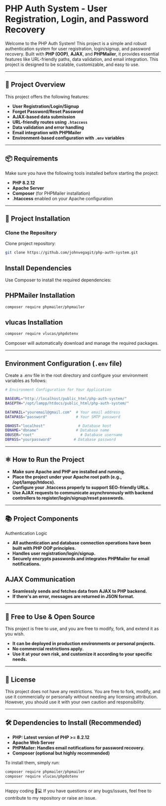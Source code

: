 # PHP Auth System - User Registration, Login, and Password Recovery

Welcome to the PHP Auth System! This project is a simple and robust authentication system for user registration, login/signup, and password recovery. Built with **PHP (OOP)**, **AJAX**, and **PHPMailer**, it provides essential features like URL-friendly paths, data validation, and email integration. This project is designed to be scalable, customizable, and easy to use.

---

## 📜 Project Overview

This project offers the following features:

- **User Registration/Login/Signup**
- **Forget Password/Reset Password**
- **AJAX-based data submission**
- **URL-friendly routes using `.htaccess`**
- **Data validation and error handling**
- **Email integration with PHPMailer**
- **Environment-based configuration with `.env` variables**

---

## 📦 Requirements

Make sure you have the following tools installed before starting the project:

- **PHP 8.2.12**
- **Apache Server**
- **Composer** (for PHPMailer installation)
- **.htaccess** enabled on your Apache configuration

---

## 🚀 Project Installation

### Clone the Repository

Clone project repository:

```bash
git clone https://github.com/johnvegagit/php-auth-system.git
```

## Install Dependencies

Use Composer to install the required dependencies:

## PHPMailer Installation

```bash
composer require phpmailer/phpmailer
```
## vlucas Installation

```bash
composer require vlucas/phpdotenv
```
Composer will automatically download and manage the required packages.

---

## Environment Configuration (`.env` file)

Create a .env file in the root directory and configure your environment variables as follows:

```bash
# Environment Configuration for Your Application

BASEURL="http://localhost/public_html/php-auth-system/"
BASEPTH="/opt/lampp/htdocs/public_html/php-auth-system/"

DATAMAIL="youremail@gmail.com"  # Your email address
DATAPASS="password"             # Your SMTP password

DBHOST="localhost"               # Database host
DBNAME="dbname"                 # Database name
DBUSER="root"                     # Database username
DBPASS="yourpassword"          # Database password
```

---

## ⚛️ How to Run the Project

   - **Make sure Apache and PHP are installed and running.**
   - **Place the project under your Apache root path (e.g., /opt/lampp/htdocs).**
   - **Configure your .htaccess properly to support SEO-friendly URLs.**
   - **Use AJAX requests to communicate asynchronously with backend controllers to register/login/signup/reset passwords.**

---

## 📚 Project Components
Authentication Logic

   - **All authentication and database connection operations have been built with PHP OOP principles.**
   - **Handles user registration/login/signup.**
   - **Securely encrypts passwords and integrates PHPMailer for email notifications.**

## AJAX Communication

   - **Seamlessly sends and fetches data from AJAX to PHP backend.**
   - **If there's an error, messages are returned in JSON format.**

---

## 🤝 Free to Use & Open Source

This project is free to use, and you are free to modify, fork, and extend it as you wish.

   - **It can be deployed in production environments or personal projects.**
   - **No commercial restrictions apply.**
   - **Use it at your own risk, and customize it according to your specific needs.**

---

## 📄 License

This project does not have any restrictions. You are free to fork, modify, and use it commercially or personally without needing any licensing attribution. However, you should use it with your own caution and responsibility.

---

## 🛠️ Dependencies to Install (Recommended)

   - **PHP: Latest version of PHP >= 8.2.12**
   - **Apache Web Server**
   - **PHPMailer: Handles email notifications for password recovery.**
   - **Composer (optional but highly recommended)**

To install them, simply run:

```bash
composer require phpmailer/phpmailer
composer require vlucas/phpdotenv
```

---

Happy coding 🚀💻 If you have questions or any bugs/issues, feel free to contribute to my repository or raise an issue.
